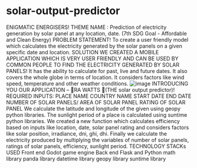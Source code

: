# solar-output-predictor
ENIGMATIC ENERGISERS!
THEME NAME : Prediction of electricity generation by solar panel at any location, date.
(7th SDG Goal - Affordable and Clean Energy)
PROBLEM STATEMENT!
To create a user friendly model which calculates the electricity generated by the solar panels on a given specific date and location.
SOLUTION
WE CREATED A MOBILE APPLICATION WHICH IS VERY USER FRIENDLY AND CAN BE USED BY COMMON PEOPLE TO FIND THE ELECTRICITY GENERATED BY SOLAR PANELS!
It has the ability to calculate for past, live and future dates. 
It also covers the whole globe in terms of location.
It considers factors like wind speed, temperature and other weather conditions.
![image](https://user-images.githubusercontent.com/115616429/232687906-2a8988e5-7146-46c9-a3fd-73d5207e32b4.png)
INTRODUCING YOU OUR APPLICATION – RA WATTS (THE solar output predictor)!
REQUIRED INPUTS:
PLACE NAME
COUNTRY NAME
START DATE
END DATE
NUMBER OF SOLAR PANELS/ AREA OF SOLAR PANEL
RATING OF SOLAR PANEL
We calculate the latitude and longitude of the given using geopy python libraries.
The sunlight period of a place is calculated using suntime python libraries.
We created a new function which calculates efficiency based on inputs like location, date, solar panel rating and considers factors like solar position, irradiance, dni, ghi, dhi.
Finally we calculate the electricity produced by multiplying the variables of number of solar panels, ratings of solar panels, efficiency, sunlight period.
TECHNOLOGY STACKs USED
Front end
Godot game engine
Back end
Flask and Python
math library
panda library
datetime library
geopy library
suntime library
